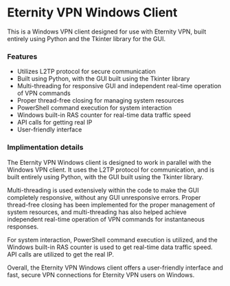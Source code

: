 # Eternity VPN Windows Client
This is a Windows VPN client designed for use with Eternity VPN, built entirely using Python and the Tkinter library for the GUI.

### Features
* Utilizes L2TP protocol for secure communication
* Built using Python, with the GUI built using the Tkinter library
* Multi-threading for responsive GUI and independent real-time operation of VPN commands
* Proper thread-free closing for managing system resources
* PowerShell command execution for system interaction
* Windows built-in RAS counter for real-time data traffic speed
* API calls for getting real IP
* User-friendly interface

### Implimentation details
The Eternity VPN Windows client is designed to work in parallel with the Windows VPN client. It uses the L2TP protocol for communication, and is built entirely using Python, with the GUI built using the Tkinter library.

Multi-threading is used extensively within the code to make the GUI completely responsive, without any GUI unresponsive errors. Proper thread-free closing has been implemented for the proper management of system resources, and multi-threading has also helped achieve independent real-time operation of VPN commands for instantaneous responses.

For system interaction, PowerShell command execution is utilized, and the Windows built-in RAS counter is used to get real-time data traffic speed. API calls are utilized to get the real IP.

Overall, the Eternity VPN Windows client offers a user-friendly interface and fast, secure VPN connections for Eternity VPN users on Windows.
